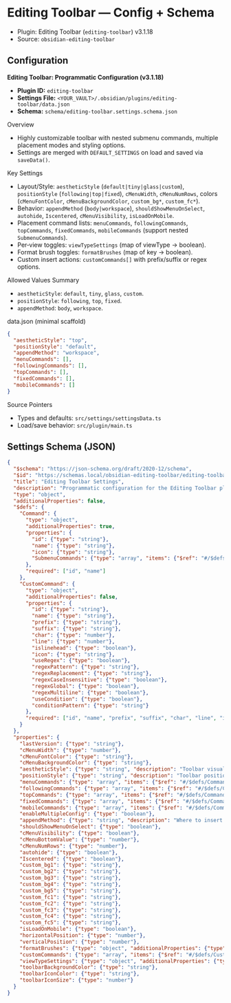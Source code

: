 # Editing Toolbar — Config + Schema

- Plugin: Editing Toolbar (`editing-toolbar`) v3.1.18
- Source: `obsidian-editing-toolbar`

## Configuration

**Editing Toolbar: Programmatic Configuration (v3.1.18)**

- **Plugin ID:** `editing-toolbar`
- **Settings File:** `<YOUR_VAULT>/.obsidian/plugins/editing-toolbar/data.json`
- **Schema:** `schema/editing-toolbar.settings.schema.json`

Overview
- Highly customizable toolbar with nested submenu commands, multiple placement modes and styling options.
- Settings are merged with `DEFAULT_SETTINGS` on load and saved via `saveData()`.

Key Settings
- Layout/Style: `aestheticStyle` (`default|tiny|glass|custom`), `positionStyle` (`following|top|fixed`), `cMenuWidth`, `cMenuNumRows`, colors (`cMenuFontColor`, `cMenuBackgroundColor`, `custom_bg*`, `custom_fc*`).
- Behavior: `appendMethod` (`body|workspace`), `shouldShowMenuOnSelect`, `autohide`, `Iscentered`, `cMenuVisibility`, `isLoadOnMobile`.
- Placement command lists: `menuCommands`, `followingCommands`, `topCommands`, `fixedCommands`, `mobileCommands` (support nested `SubmenuCommands`).
- Per‑view toggles: `viewTypeSettings` (map of viewType → boolean).
- Format brush toggles: `formatBrushes` (map of key → boolean).
- Custom insert actions: `customCommands[]` with prefix/suffix or regex options.

Allowed Values Summary
- `aestheticStyle`: `default`, `tiny`, `glass`, `custom`.
- `positionStyle`: `following`, `top`, `fixed`.
- `appendMethod`: `body`, `workspace`.

data.json (minimal scaffold)
```json
{
  "aestheticStyle": "top",
  "positionStyle": "default",
  "appendMethod": "workspace",
  "menuCommands": [],
  "followingCommands": [],
  "topCommands": [],
  "fixedCommands": [],
  "mobileCommands": []
}
```

Source Pointers
- Types and defaults: `src/settings/settingsData.ts`
- Load/save behavior: `src/plugin/main.ts`

## Settings Schema (JSON)

```json
{
  "$schema": "https://json-schema.org/draft/2020-12/schema",
  "$id": "https://schemas.local/obsidian-editing-toolbar/editing-toolbar.settings.schema.json",
  "title": "Editing Toolbar Settings",
  "description": "Programmatic configuration for the Editing Toolbar plugin. Based on src/settings/settingsData.ts.",
  "type": "object",
  "additionalProperties": false,
  "$defs": {
    "Command": {
      "type": "object",
      "additionalProperties": true,
      "properties": {
        "id": {"type": "string"},
        "name": {"type": "string"},
        "icon": {"type": "string"},
        "SubmenuCommands": {"type": "array", "items": {"$ref": "#/$defs/Command"}}
      },
      "required": ["id", "name"]
    },
    "CustomCommand": {
      "type": "object",
      "additionalProperties": false,
      "properties": {
        "id": {"type": "string"},
        "name": {"type": "string"},
        "prefix": {"type": "string"},
        "suffix": {"type": "string"},
        "char": {"type": "number"},
        "line": {"type": "number"},
        "islinehead": {"type": "boolean"},
        "icon": {"type": "string"},
        "useRegex": {"type": "boolean"},
        "regexPattern": {"type": "string"},
        "regexReplacement": {"type": "string"},
        "regexCaseInsensitive": {"type": "boolean"},
        "regexGlobal": {"type": "boolean"},
        "regexMultiline": {"type": "boolean"},
        "useCondition": {"type": "boolean"},
        "conditionPattern": {"type": "string"}
      },
      "required": ["id", "name", "prefix", "suffix", "char", "line", "islinehead"]
    }
  },
  "properties": {
    "lastVersion": {"type": "string"},
    "cMenuWidth": {"type": "number"},
    "cMenuFontColor": {"type": "string"},
    "cMenuBackgroundColor": {"type": "string"},
    "aestheticStyle": {"type": "string", "description": "Toolbar visual style preset.", "enum": ["default", "tiny", "glass", "custom"]},
    "positionStyle": {"type": "string", "description": "Toolbar positioning mode.", "enum": ["following", "top", "fixed"]},
    "menuCommands": {"type": "array", "items": {"$ref": "#/$defs/Command"}},
    "followingCommands": {"type": "array", "items": {"$ref": "#/$defs/Command"}},
    "topCommands": {"type": "array", "items": {"$ref": "#/$defs/Command"}},
    "fixedCommands": {"type": "array", "items": {"$ref": "#/$defs/Command"}},
    "mobileCommands": {"type": "array", "items": {"$ref": "#/$defs/Command"}},
    "enableMultipleConfig": {"type": "boolean"},
    "appendMethod": {"type": "string", "description": "Where to insert the toolbar container in the DOM.", "enum": ["body", "workspace"]},
    "shouldShowMenuOnSelect": {"type": "boolean"},
    "cMenuVisibility": {"type": "boolean"},
    "cMenuBottomValue": {"type": "number"},
    "cMenuNumRows": {"type": "number"},
    "autohide": {"type": "boolean"},
    "Iscentered": {"type": "boolean"},
    "custom_bg1": {"type": "string"},
    "custom_bg2": {"type": "string"},
    "custom_bg3": {"type": "string"},
    "custom_bg4": {"type": "string"},
    "custom_bg5": {"type": "string"},
    "custom_fc1": {"type": "string"},
    "custom_fc2": {"type": "string"},
    "custom_fc3": {"type": "string"},
    "custom_fc4": {"type": "string"},
    "custom_fc5": {"type": "string"},
    "isLoadOnMobile": {"type": "boolean"},
    "horizontalPosition": {"type": "number"},
    "verticalPosition": {"type": "number"},
    "formatBrushes": {"type": "object", "additionalProperties": {"type": "boolean"}},
    "customCommands": {"type": "array", "items": {"$ref": "#/$defs/CustomCommand"}},
    "viewTypeSettings": {"type": "object", "additionalProperties": {"type": "boolean"}},
    "toolbarBackgroundColor": {"type": "string"},
    "toolbarIconColor": {"type": "string"},
    "toolbarIconSize": {"type": "number"}
  }
}
```

